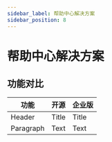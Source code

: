 ```yaml
---
sidebar_label: 帮助中心解决方案
sidebar_position: 8
---
```


# 帮助中心解决方案

## 功能对比

| 功能      | 开源  |  企业版 |
| --------- | ----- |  ------ |
| Header    | Title |  Title  |
| Paragraph | Text  |  Text   |

